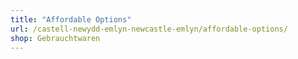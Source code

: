```yaml
---
title: "Affordable Options"
url: /castell-newydd-emlyn-newcastle-emlyn/affordable-options/
shop: Gebrauchtwaren
---
```

